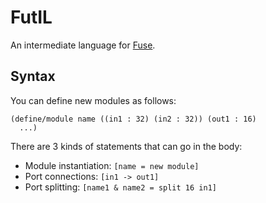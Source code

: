 # FutIL
An intermediate language for [Fuse](https://github.com/cucapra/seashell).

## Syntax
You can define new modules as follows:
```racket
(define/module name ((in1 : 32) (in2 : 32)) (out1 : 16)
  ...)
```

There are 3 kinds of statements that can go in the body:
- Module instantiation: `[name = new module]`
- Port connections: `[in1 -> out1]`
- Port splitting: `[name1 & name2 = split 16 in1]`

